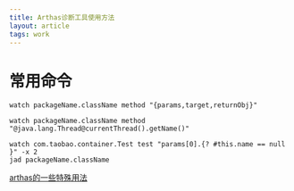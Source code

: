 ```yaml
---
title: Arthas诊断工具使用方法
layout: article
tags: work
---
```


# 常用命令

```
watch packageName.className method "{params,target,returnObj}"

watch packageName.className method "@java.lang.Thread@currentThread().getName()"

watch com.taobao.container.Test test "params[0].{? #this.name == null }" -x 2
jad packageName.className
```


[arthas的一些特殊用法](https://github.com/alibaba/arthas/issues/71)
